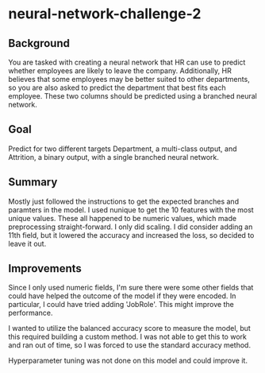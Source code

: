 # neural-network-challenge-2

## Background
You are tasked with creating a neural network that HR can use to predict whether employees are likely to leave the company. Additionally, HR believes that some employees may be better suited to other departments, so you are also asked to predict the department that best fits each employee. These two columns should be predicted using a branched neural network.

## Goal

Predict for two different targets Department, a multi-class output, and Attrition, a binary output, with a single branched neural network.

## Summary

Mostly just followed the instructions to get the expected branches and paramters in the model. I used nunique to get the 10 features with the most unique values. These all happened to be numeric values, which made preprocessing straight-forward. I only did scaling. I did consider adding an 11th field, but it lowered the accuracy and increased the loss, so decided to leave it out.

## Improvements

Since I only used numeric fields, I'm sure there were some other fields that could have helped the outcome of the model if they were encoded. In particular, I could have tried adding 'JobRole'. This might improve the performance.

I wanted to utilize the balanced accuracy score to measure the model, but this required building a custom method. I was not able to get this to work and ran out of time, so I was forced to use the standard accuracy method.

Hyperparameter tuning was not done on this model and could improve it.